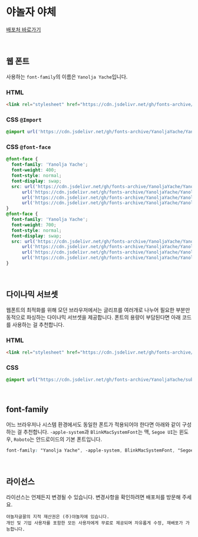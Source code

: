 # 야놀자 야체

[배포처 바로가기](https://gongu.copyright.or.kr/gongu/wrt/wrt/view.do?wrtSn=13288257&menuNo=200023)

&nbsp;

## 웹 폰트

사용하는 `font-family`의 이름은 `Yanolja Yache`입니다.

### HTML

```html
<link rel="stylesheet" href="https://cdn.jsdelivr.net/gh/fonts-archive/YanoljaYache/YanoljaYache.css" type="text/css"/>
```

### CSS `@Import`

```css
@import url('https://cdn.jsdelivr.net/gh/fonts-archive/YanoljaYache/YanoljaYache.css');
```

### CSS `@font-face`

```css
@font-face {
  font-family: 'Yanolja Yache';
  font-weight: 400;
  font-style: normal;
  font-display: swap;
  src: url('https://cdn.jsdelivr.net/gh/fonts-archive/YanoljaYache/YanoljaYache-Regular.woff2') format('woff2'),
      url('https://cdn.jsdelivr.net/gh/fonts-archive/YanoljaYache/YanoljaYache-Regular.woff') format('woff'),
      url('https://cdn.jsdelivr.net/gh/fonts-archive/YanoljaYache/YanoljaYache-Regular.otf') format('opentype'),
      url('https://cdn.jsdelivr.net/gh/fonts-archive/YanoljaYache/YanoljaYache-Regular.ttf') format('truetype');
}
@font-face {
  font-family: 'Yanolja Yache';
  font-weight: 700;
  font-style: normal;
  font-display: swap;
  src: url('https://cdn.jsdelivr.net/gh/fonts-archive/YanoljaYache/YanoljaYache-Bold.woff2') format('woff2'),
      url('https://cdn.jsdelivr.net/gh/fonts-archive/YanoljaYache/YanoljaYache-Bold.woff') format('woff'),
      url('https://cdn.jsdelivr.net/gh/fonts-archive/YanoljaYache/YanoljaYache-Bold.otf') format('opentype'),
      url('https://cdn.jsdelivr.net/gh/fonts-archive/YanoljaYache/YanoljaYache-Bold.ttf') format('truetype');
}
```

&nbsp;

## 다이나믹 서브셋

웹폰트의 최적화를 위해 모던 브라우저에서는 글리프를 여러개로 나누어 필요한 부분만 동적으로 파싱하는 다이나믹 서브셋을 제공합니다. 폰트의 용량이 부담된다면 아래 코드를 사용하는 걸 추천합니다.

### HTML

```html
<link rel="stylesheet" href="https://cdn.jsdelivr.net/gh/fonts-archive/YanoljaYache/subsets/YanoljaYache-dynamic-subset.css" type="text/css"/>
```

### CSS

```css
@import url("https://cdn.jsdelivr.net/gh/fonts-archive/YanoljaYache/subsets/YanoljaYache-dynamic-subset.css");
```

&nbsp;

## font-family

어느 브라우저나 시스템 환경에서도 동일한 폰트가 적용되어야 한다면 아래와 같이 구성하는 걸 추천합니다. `-apple-system`과 `BlinkMacSystemFont`는 맥, `Segoe UI`는 윈도우, `Roboto`는 안드로이드의 기본 폰트입니다.

```css
font-family: "Yanolja Yache", -apple-system, BlinkMacSystemFont, "Segoe UI",Roboto, Oxygen, Ubuntu, Cantarell, "Open Sans", "Helvetica Neue", sans-serif;
```

&nbsp;

## 라이선스

라이선스는 언제든지 변경될 수 있습니다. 변경사항을 확인하려면 배포처를 방문해 주세요.

```
야놀자글꼴의 지적 재산권은 (주)야놀자에 있습니다.
개인 및 기업 사용자를 포함한 모든 사용자에게 무료로 제공되며 자유롭게 수정, 재배포가 가능합니다.
```
